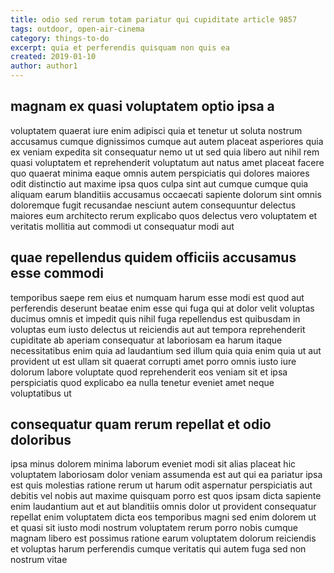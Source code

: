 ```yaml
---
title: odio sed rerum totam pariatur qui cupiditate article 9857
tags: outdoor, open-air-cinema
category: things-to-do
excerpt: quia et perferendis quisquam non quis ea
created: 2019-01-10
author: author1
---
```


## magnam ex quasi voluptatem optio ipsa a

voluptatem quaerat iure enim adipisci quia et tenetur ut soluta nostrum accusamus cumque dignissimos cumque aut autem placeat asperiores quia ex veniam expedita sit consequatur nemo ut ut sed quia libero aut nihil rem quasi voluptatem et reprehenderit voluptatum aut natus amet placeat facere quo quaerat minima eaque omnis autem perspiciatis qui dolores maiores odit distinctio aut maxime ipsa quos culpa sint aut cumque cumque quia aliquam earum blanditiis accusamus occaecati sapiente dolorum sint omnis doloremque fugit recusandae nesciunt autem consequuntur delectus maiores eum architecto rerum explicabo quos delectus vero voluptatem et veritatis mollitia aut commodi ut consequatur modi aut

## quae repellendus quidem officiis accusamus esse commodi

temporibus saepe rem eius et numquam harum esse modi est quod aut perferendis deserunt beatae enim esse qui fuga qui at dolor velit voluptas ducimus omnis et impedit quis nihil fuga repellendus est quibusdam in voluptas eum iusto delectus ut reiciendis aut aut tempora reprehenderit cupiditate ab aperiam consequatur at laboriosam ea harum itaque necessitatibus enim quia ad laudantium sed illum quia quia enim quia ut aut provident ut est ullam sit quaerat corrupti amet porro omnis iusto iure dolorum labore voluptate quod reprehenderit eos veniam sit et ipsa perspiciatis quod explicabo ea nulla tenetur eveniet amet neque voluptatibus ut

## consequatur quam rerum repellat et odio doloribus

ipsa minus dolorem minima laborum eveniet modi sit alias placeat hic voluptatem laboriosam dolor veniam assumenda est aut qui ea pariatur ipsa est quis molestias ratione rerum ut harum odit aspernatur perspiciatis aut debitis vel nobis aut maxime quisquam porro est quos ipsam dicta sapiente enim laudantium aut et aut blanditiis omnis dolor ut provident consequatur repellat enim voluptatem dicta eos temporibus magni sed enim dolorem ut et quasi sit iusto modi nostrum voluptatem rerum porro nobis cumque magnam libero est possimus ratione earum voluptatem dolorum reiciendis et voluptas harum perferendis cumque veritatis qui autem fuga sed non nostrum vitae
